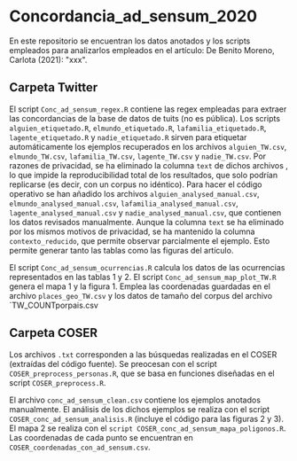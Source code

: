 # Concordancia_ad_sensum_2020
 
En este repositorio se encuentran los datos anotados y los scripts empleados para analizarlos empleados en el artículo: De Benito Moreno, Carlota (2021): "xxx".

## Carpeta Twitter

El script `Conc_ad_sensum_regex.R` contiene las regex empleadas para extraer las concordancias de la base de datos de tuits (no es pública).
Los scripts `alguien_etiquetado.R`, `elmundo_etiquetado.R`, `lafamilia_etiquetado.R`, `lagente_etiquetado.R` y `nadie_etiquetado.R` sirven para etiquetar automáticamente los ejemplos recuperados en los archivos `alguien_TW.csv`, `elmundo_TW.csv`, `lafamilia_TW.csv`, `lagente_TW.csv` y `nadie_TW.csv`. Por razones de privacidad, se ha eliminado la columna `text` de dichos archivos , lo que impide la reproducibilidad total de los resultados, que solo podrían replicarse (es decir, con un corpus no idéntico). Para hacer el código operativo se han añadido los archivos `alguien_analysed_manual.csv`, `elmundo_analysed_manual.csv`, `lafamilia_analysed_manual.csv`, `lagente_analysed_manual.csv` y `nadie_analysed_manual.csv`, que contienen los datos revisados manualmente. Aunque la columna `text` se ha eliminado por los mismos motivos de privacidad, se ha mantenido la columna `contexto_reducido`, que permite observar parcialmente el ejemplo. Esto permite generar tanto las tablas como las figuras del artículo.

El script `Conc_ad_sensum_ocurrencias.R` calcula los datos de las ocurrencias representados en las tablas 1 y 2.
El script `Conc_ad_sensum_map_plot_TW.R` genera el mapa 1 y la figura 1. Emplea las coordenadas guardadas en el archivo `places_geo_TW.csv` y los datos de tamaño del corpus del archivo `TW_COUNTporpais.csv


## Carpeta COSER
Los archivos `.txt` corresponden a las búsquedas realizadas en el COSER (extraídas del código fuente). Se preocesan con el script `COSER_preprocess_personas.R`, que se basa en funciones diseñadas en el script `COSER_preprocess.R`.

El archivo `conc_ad_sensum_clean.csv` contiene los ejemplos anotados manualmente. El análisis de los dichos ejemplos se realiza con el script `COSER_conc_ad_sensum_analisis.R` (incluye el código para las figuras 2 y 3). El mapa 2 se realiza con el `script COSER_conc_ad_sensum_mapa_poligonos.R`. Las coordenadas de cada punto se encuentran en `COSER_coordenadas_con_ad_sensum.csv`.
